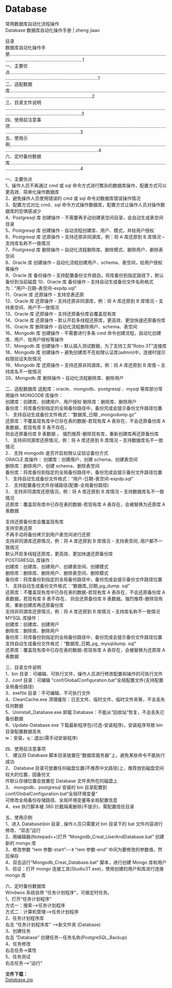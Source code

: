 # Database  
常用数据库自动化流程操作    
Database 数据库自动化操作手册 | zheng jiaao   

目录    
数据库自动化操作手 册.....................................................................................................................................................................................1   
一、主要优点.................................................................................................................................................................................................1  
二、适配数据库............................................................................................................................................................................................2  
三、目录文件说明  .......................................................................................................................................................................................3  
四、使用前注意事项...................................................................................................................................................................................3   
五、使用示例.................................................................................................................................................................................................4  
六、定时备份数据库...................................................................................................................................................................................4 
  
一、主要优点  
1、操作人员不再通过 cmd 或 sql 命令方式进行繁杂的数据库操作，配置方式可以更高效、简单化操作数据库  
2、避免操作人员使用错误的 cmd 或 sql 命令对数据库错误操作情况  
3、配置方式对比 cmd、sql 命令方式操作数据库，配置方式让操作人员对操作数据库的恐惧感减少  
4、Postgresql 库 创建操作 - 不需要再手动创建表空间目录，会自动生成表空间目录  
5、Postgresql 库 创建操作 - 自动流程创建库、用户、模式，并给用户授权  
6、Postgresql 库 还原操作 – 支持还原非同源库，例：将 A 库还原到 B 库情况 – 支持库名称不一致情况  
7、Postgresql 库 删除操作 – 自动化流程删除库、删除模式、删除用户、删除表空间  
8、Oracle 库 创建操作 – 自动化流程创建用户、schema、表空间，给用户授权等操作   
9、Oracle 库 备份操作 – 支持配置备份文件路劲，将库备份到指定路径下，默认备份到当前磁盘 
10、Oracle 库 备份操作 – 支持自动生成备份文件名称格式为：“用户-日期-表空间-expdp.sql”  
11、Oracle 库 还原操作 – 支持空表还原   
12、Oracle 库 还原操作 - 支持还原非同源库，例：将 A 库还原到 B 库情况 – 支持表空间、用户不一致情况  
13、Oracle 库 还原操作 - 支持还原备份库会覆盖现有库    
14、Oracle 库 还原操作 - 默认开启多线程还原库，更高效、更加快速还原备份库    
15、Oracle 库 删除操作 – 自动化流程删除用户、schema、表空间     
16、Mongodb 库 创建操作 - 不需要进行多条 cmd 命令创建流程，自动化创建库、用户、给用户授权等操作   
17、Mongodb 库 创建操作 – 默认插入测试数据，为了支持工具“Robo 3T”连接库   
18、Mongodb 库 创建操作 – 避免创建库不在权限认证库(admin)中，连接时提示权限验证失败情况    
19、Mongodb 库 还原操作 – 支持还原非同源库，例：将 A 库还原到 B 库情 – 支持库名不一致情况    
20、Mongodb 库 删除操作 – 自动化流程删除库、删除用户   
  
二、适配数据库 
适配库：oracle、mongodb、postgresql 、mysql 等库部分常用操作 
MONGODB 库操作：  
创建库：创建库、创建用户、用户授权 
删除库：删除库、删除用户  
备份库：将库备份到指定的全局备份路径中，备份完成会提示备份文件路径位置 
1． 支持自动生成备份文件格式：“数据库_日期 _mongodump.gz”  
还原库：不覆盖现有库中已存在表的数据-若现有库 A 表存在，不会还原备份库 A 表数据，若现有库 B 表不存在，  
则会还原备份库 B 表数据 。 强烈推荐-删除现有库，重新创建库再还原备份库  
1． 支持非同源库还原情况，例：将 A 库还原到 B 库情况 – 支持数据库名不一致情况  
2． 支持 mongodb 是否开启权限认证验证备份方式  
ORACLE 库操作： 
创建库：创建用户、创建 schema、创建表空间  
删除库：删除用户、创建 schema、删除表空间  
备份库：将库备份到指定的全局备份路径中，备份完成会提示备份文件路径位置   
1． 支持自动生成备份文件格式：“用户-日期-表空间-expdp.sql”   
2． 支持配置备份文件存储路径(配置-全局备份路径)  
3． 支持非同源库还原情况，例：将 A 库还原到 B 库情况 – 支持数据库名不一致情况  
还原库：覆盖现有库中已存在表的数据-若现有库 A 表存在，会被替换为还原库 A 表数据   
  
支持还原备份库会覆盖现有库   
支持空表还原  
不再手动将备份拷贝到用户表空间进行还原   
支持非同源库还原情况，例：将 A 库还原到 B 库情况 – 支持表空间, 用户都不一致情况   
默认开启多线程还原库，更高效、更加快速还原备份库    
POSTGRESQL 库操作：   
创建库：创建库、创建用户、创建表空间、创建模式   
删除库：删除库、删除用户、删除表空间、删除模式   
备份库：将库备份到指定的全局备份路径中，备份完成会提示备份文件路径位置   
1． 支持自动生成备份文件格式：“数据库_日期_pg_dump. sql”   
还原库：不覆盖现有库中已存在表的数据-若现有库 A 表存在，不会还原备份库 A 表数据，若现有库 B 表不存在，
则会还原备份库 B 表数据。强烈推荐-删除现有库，重新创建库再还原备份库  
支持非同源库还原情况，例：将 A 库还原到 B 库情况 – 支持库名称不一致情况  
MYSQL 库操作：  
创建库：创建库、创建用户  
删除库：删除库、删除用户  
备份库：将库备份到指定的全局备份路径中，备份完成会提示备份文件路径位置   
支持自动生成备份文件格式：“数据库_日期_pg_ mysqldump. sql”    
还原库：覆盖现有库中已存在表的数据-若现有库 A 表存在，会被替换为还原库 A 表数据     

三、目录文件说明    
1、bin 目录：可编辑、可执行文件，操作人员进行修改配置和操作的可执行文件  
2、conf 目录：可编辑 “conf/GlobalConfiguration.bat”全局配置文件(支持配置全局备份路径)  
3、exefile 目录：不可编辑、不可执行文件  
4、CleanCache.exe 清理缓存：日志文件、临时文件、临时文件夹等，不会丢失任何数据   
5、Uninstall_Database.exe 卸载 Database：不能从“回收站“恢复，不会丢失已备份数据   
6、Update-Database.exe 下载最新程序包(可选-安装程序)，安装程序导致 bin 目录配置数据丢失    
w：安装，q：退出(需手动安装程序)    
  
四、使用前注意事项   
1、 建议将 Database 脚本目录放置在“数据库服务器”上，避免某些命令不能执行成功   
2、 Database 目录可放置任何磁盘位置(不推荐中文路径)上，推荐放到磁盘空间较大的位置，因备份文    
件默认存储位置会放置在 Database 文件夹所在的磁盘上    
3、 mongodb、postgresql 安装的 bin 目录配置到 conf/GlobalConfiguration.bat“全局环境变量”  
可修改全局备份存储路径、全局环境变量等全局配置信息     
4、exe 执行脚本被 360 拦截隔离删除(不提示)，需配置信任目录   
  
五、使用示例    
1、进入 Database\bin 目录 , 操作人员只需要对 bin 目录下的 bat 文件内容进行修改、“双击”运行  
2、用编辑器(Notepad++)打开 “Mongodb_Creat_UserAndDatabase.bat” 创建新的 mongo 库  
3、修改参数 “rem 参数-start”---》 “rem 参数-end” 中间为要修改的参数值，然后保存  
4、双击运行“Mongodb_Creat_Database.bat” 脚本，进行创建 Mongo 库和用户   
5、验证：打开 mongo 连接工具(Studio3T.exe)，使用创建的用户和库进行连接 mongo 库  
  
六、定时备份数据库   
Windwos 系统自带 “任务计划程序”，可做定时任务。   
1、打开“任务计划程序”    
方式一：搜索-->任务计划程序   
方式二：计算机管理-->任务计划程序    
2、任务计划程序库   
右击 “任务计划程序库” -->新文件夹 (Database)   
3、创建任务    
右击 “Database” 创建任务--任务名称(PostgreSQL_Backup)   
4、任务修改  
右击任务->属性    
5、任务测试    
右击任务-->"运行"        

**文件下载：**   
[Database.zip](https://github.com/zhengjiaao/Database/releases/download/v1.0.0/Database.zip)
